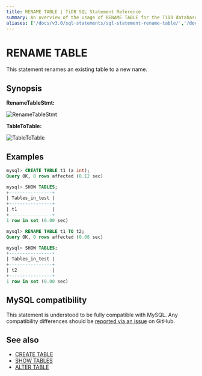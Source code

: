 ```yaml
---
title: RENAME TABLE | TiDB SQL Statement Reference
summary: An overview of the usage of RENAME TABLE for the TiDB database.
aliases: ['/docs/v3.0/sql-statements/sql-statement-rename-table/','/docs/v3.0/reference/sql/statements/rename-table/']
---
```


# RENAME TABLE

This statement renames an existing table to a new name.

## Synopsis

**RenameTableStmt:**

![RenameTableStmt](https://download.pingcap.com/images/docs/sqlgram/RenameTableStmt.png)

**TableToTable:**

![TableToTable](https://download.pingcap.com/images/docs/sqlgram/TableToTable.png)

## Examples

```sql
mysql> CREATE TABLE t1 (a int);
Query OK, 0 rows affected (0.12 sec)

mysql> SHOW TABLES;
+----------------+
| Tables_in_test |
+----------------+
| t1             |
+----------------+
1 row in set (0.00 sec)

mysql> RENAME TABLE t1 TO t2;
Query OK, 0 rows affected (0.08 sec)

mysql> SHOW TABLES;
+----------------+
| Tables_in_test |
+----------------+
| t2             |
+----------------+
1 row in set (0.00 sec)
```

## MySQL compatibility

This statement is understood to be fully compatible with MySQL. Any compatibility differences should be [reported via an issue](https://github.com/pingcap/tidb/issues/new/choose) on GitHub.

## See also

* [CREATE TABLE](/sql-statements/sql-statement-create-table.md)
* [SHOW TABLES](/sql-statements/sql-statement-show-tables.md)
* [ALTER TABLE](/sql-statements/sql-statement-alter-table.md)
